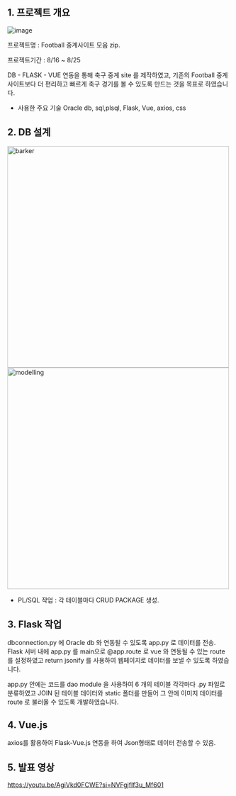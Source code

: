 ## 1. 프로젝트 개요
![image](https://github.com/Hseongha/football_site.zip/assets/145640813/9e5436ab-cc68-4341-b127-c70106908d83)

  프로젝트명 : Football 중계사이트 모음 zip.
  
 프로젝트기간 : 8/16 ~ 8/25
 
DB - FLASK - VUE 연동을 통해 축구 중계 site 를 제작하였고,
기존의 Football 중계사이트보다 더 편리하고 빠르게 축구 경기를 볼 수 있도록
만드는 것을 목표로 하였습니다.
 - 사용한 주요 기술
Oracle db, sql,plsql, Flask, Vue, axios, css

## 2. DB 설계

<img width="500" alt="barker" src="https://github.com/Hseongha/football_site.zip/assets/145640813/3a6828ab-f1fc-495f-86fd-44f2df20bd77">
<img width="500" alt="modelling" src="https://github.com/Hseongha/football_site.zip/assets/145640813/b1fed284-83ef-4d62-87be-6ed25fe6cd3d">

  - PL/SQL 작업 : 각 테이블마다 CRUD PACKAGE 생성.

## 3. Flask 작업
  dbconnection.py 에 Oracle db 와 연동될 수 있도록 app.py 로 데이터를 전송.
  Flask 서버 내에 app.py 를 main으로 @app.route 로 vue 와 연동될 수 있는 route 를 설정하였고 return 
jsonify 를 사용하여 웹페이지로 데이터를 보낼 수 있도록 하였습니다. 

app.py 안에는 코드를 dao module 을 사용하여 6 개의 테이블 각각마다 .py 파일로 분류하였고 JOIN 된 테이블 데이터와
static 폴더를 만들어 그 안에 이미지 데이터를 route 로 불러올 수 있도록 개발하였습니다.


## 4. Vue.js
  axios를 활용하여 Flask-Vue.js 연동을 하여 Json형태로 데이터 전송할 수 있음.


## 5. 발표 영상
https://youtu.be/AgiVkd0FCWE?si=NVFgjfIf3u_Mf601
